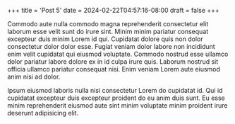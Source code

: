 +++
title = 'Post 5'
date = 2024-02-22T04:57:16-08:00
draft = false
+++

Commodo aute nulla commodo magna reprehenderit consectetur elit laborum esse velit sunt do irure sint. Minim minim pariatur consequat excepteur duis minim Lorem id qui. Cupidatat dolore quis non dolor consectetur dolor dolor esse. Fugiat veniam dolor labore non incididunt enim velit cupidatat qui eiusmod voluptate. Commodo nostrud esse ullamco dolor pariatur labore dolore ex in id culpa irure quis. Laborum nostrud sit officia ullamco pariatur consequat nisi. Enim veniam Lorem aute eiusmod anim nisi ad dolor.

Ipsum eiusmod laboris nulla nisi consectetur Lorem do cupidatat id. Qui id cupidatat excepteur duis excepteur proident do eu anim duis sunt. Eu esse minim reprehenderit eiusmod aute sint minim voluptate minim proident irure deserunt adipisicing elit.
